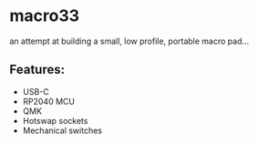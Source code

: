 # macro33
an attempt at building a small, low profile, portable macro pad...

## Features:

- USB-C
- RP2040 MCU
- QMK
- Hotswap sockets
- Mechanical switches
